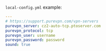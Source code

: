 `local-config.yml` example:
```yaml
---
# https://support.purevpn.com/vpn-servers
purevpn_server: cz2-auto-tcp.ptoserver.com
purevpn_protocol: tcp
purevpn_user: username
purevpn_password: password
sound: true
```
